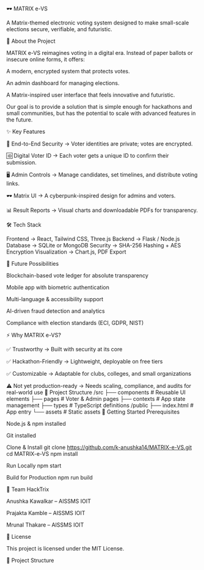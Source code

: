 🕶️ MATRIX e-VS

A Matrix-themed electronic voting system designed to make small-scale elections secure, verifiable, and futuristic.

📌 About the Project

MATRIX e-VS reimagines voting in a digital era. Instead of paper ballots or insecure online forms, it offers:

A modern, encrypted system that protects votes.

An admin dashboard for managing elections.

A Matrix-inspired user interface that feels innovative and futuristic.

Our goal is to provide a solution that is simple enough for hackathons and small communities, but has the potential to scale with advanced features in the future.

✨ Key Features

🔐 End-to-End Security → Voter identities are private; votes are encrypted.

🆔 Digital Voter ID → Each voter gets a unique ID to confirm their submission.

🖥 Admin Controls → Manage candidates, set timelines, and distribute voting links.

🕶️ Matrix UI → A cyberpunk-inspired design for admins and voters.

📊 Result Reports → Visual charts and downloadable PDFs for transparency.

🛠️ Tech Stack

Frontend → React, Tailwind CSS, Three.js
Backend → Flask / Node.js
Database → SQLite or MongoDB
Security → SHA-256 Hashing + AES Encryption
Visualization → Chart.js, PDF Export

🚀 Future Possibilities

Blockchain-based vote ledger for absolute transparency

Mobile app with biometric authentication

Multi-language & accessibility support

AI-driven fraud detection and analytics

Compliance with election standards (ECI, GDPR, NIST)

⚡ Why MATRIX e-VS?

✅ Trustworthy → Built with security at its core

✅ Hackathon-Friendly → Lightweight, deployable on free tiers

✅ Customizable → Adaptable for clubs, colleges, and small organizations

⚠️ Not yet production-ready → Needs scaling, compliance, and audits for real-world use
📂 Project Structure
/src
 ├── components     # Reusable UI elements
 ├── pages          # Voter & Admin pages
 ├── contexts       # App state management
 ├── types          # TypeScript definitions
/public
 ├── index.html     # App entry
 └── assets         # Static assets
 🚦 Getting Started
Prerequisites

Node.js & npm installed

Git installed

Clone & Install
git clone https://github.com/k-anushka14/MATRIX-e-VS.git
cd MATRIX-e-VS
npm install

Run Locally
npm start

Build for Production
npm run build

👥 Team HackTrix

Anushka Kawalkar – AISSMS IOIT

Prajakta Kamble – AISSMS IOIT

Mrunal Thakare – AISSMS IOIT

📜 License

This project is licensed under the MIT License.


📂 Project Structure
